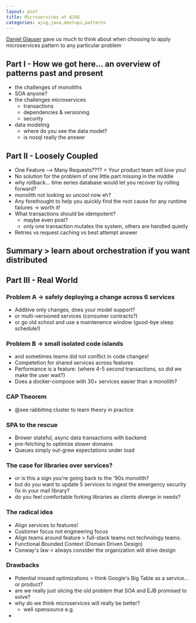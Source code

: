 ```yaml
---
layout: post
title: Microservices at AJUG
categories: ajug,java,meetups,patterns
---
```

[Daniel Glauser](https://github.com/danielglauser) gave us much to think about when choosing to apply microservices pattern to any particular problem

## Part I - How we got here... an overview of patterns past and present
* the challenges of monoliths
* SOA anyone?
* the challenges microservices
  * transactions
  * dependencies & versioning
  * security
* data modeling
  * where do you see the data model?
  * is nosql really the answer
  
## Part II - Loosely Coupled
* One Feature --> Many Requests???? < Your product team will *love* you!
* No solution for the problem of one little part missing in the middle
* why rollback...  time series database would let you recover by rolling forward?
* monolith not looking so uncool now eh?
* Any forethought to help you quickly find the root cause for any runtime failures -> worth it!
* What transactions should be idempotent?
  * maybe even post?
  * only one transaction mutates the system,  others are handled quietly
* Retries  vs request caching vs best attempt answer

## Summary > learn about orchestration if you want distributed

## Part III - Real World
### Problem A -> safely deploying a change across 6 services
* Additive only changes, does your model support?
* or multi-versioned services  (consumer contracts?)
* or go old school and use a maintenence window  (good-bye sleep schedule!)

### Problem B -> small isolated code islands
* and sometimes teams did not conflict in code changes!
* Competetion for shared services across features
* Performance is a feature: (where 4-5 second transactions,  so did we make the user wait?)
* Does a docker-compose with 30+ services easier than a monolith?

### CAP Theorem
* @see rabbitmq cluster to learn theory in practice

### SPA to the rescue
* Brower stateful,  async data transactions with backend
* pre-fetching to optimize slower domains
* Queues simply out-grew expectations under load

### The case for libraries over services?
* or is this a sign you're going back to the '90s monolith?
* but do you want to update 5 services to ingest the emergency security fix in your mail library?
* do you feel comfortable forking libraries as clients diverge in needs?

###  The radical idea
* Align services to features!
* Customer focus not engineering focus
* Align teams around feature > full-stack teams not technology teams.
* Functional Bounded Context  (Domain Driven Design)
* Conway's law < always consider the organization will drive design

### Drawbacks
* Potential missed optimizations > think Google's Big Table as a service... or product?
* are we really just slicing the old problem that SOA and EJB promised to solve?
* why do we think microservices will really be better?
  * well opensource e.g.
* 






